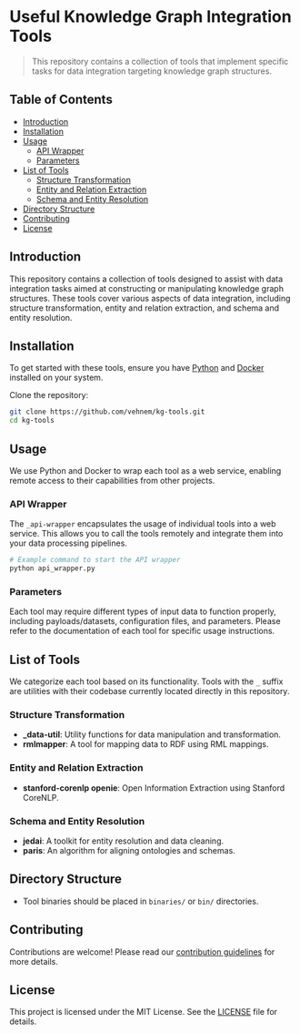 # Useful Knowledge Graph Integration Tools

> This repository contains a collection of tools that implement specific tasks for data integration targeting knowledge graph structures.

## Table of Contents

- [Introduction](#introduction)
- [Installation](#installation)
- [Usage](#usage)
  - [API Wrapper](#api-wrapper)
  - [Parameters](#parameters)
- [List of Tools](#list-of-tools)
  - [Structure Transformation](#structure-transformation)
  - [Entity and Relation Extraction](#entity-and-relation-extraction)
  - [Schema and Entity Resolution](#schema-and-entity-resolution)
- [Directory Structure](#directory-structure)
- [Contributing](#contributing)
- [License](#license)

## Introduction

This repository contains a collection of tools designed to assist with data integration tasks aimed at constructing or manipulating knowledge graph structures. These tools cover various aspects of data integration, including structure transformation, entity and relation extraction, and schema and entity resolution.

## Installation

To get started with these tools, ensure you have [Python](https://www.python.org/downloads/) and [Docker](https://www.docker.com/get-started) installed on your system.

Clone the repository:

```bash
git clone https://github.com/vehnem/kg-tools.git
cd kg-tools
```

## Usage

We use Python and Docker to wrap each tool as a web service, enabling remote access to their capabilities from other projects.

### API Wrapper

The `_api-wrapper` encapsulates the usage of individual tools into a web service. This allows you to call the tools remotely and integrate them into your data processing pipelines.

```bash
# Example command to start the API wrapper
python api_wrapper.py
```

### Parameters

Each tool may require different types of input data to function properly, including payloads/datasets, configuration files, and parameters. Please refer to the documentation of each tool for specific usage instructions.

## List of Tools

We categorize each tool based on its functionality. Tools with the `_` suffix are utilities with their codebase currently located directly in this repository.

### Structure Transformation

- **_data-util**: Utility functions for data manipulation and transformation.
- **rmlmapper**: A tool for mapping data to RDF using RML mappings.

### Entity and Relation Extraction

- **stanford-corenlp openie**: Open Information Extraction using Stanford CoreNLP.

### Schema and Entity Resolution

- **jedai**: A toolkit for entity resolution and data cleaning.
- **paris**: An algorithm for aligning ontologies and schemas.

## Directory Structure

- Tool binaries should be placed in `binaries/` or `bin/` directories.

## Contributing

Contributions are welcome! Please read our [contribution guidelines](CONTRIBUTING.md) for more details.

## License

This project is licensed under the MIT License. See the [LICENSE](LICENSE) file for details.
